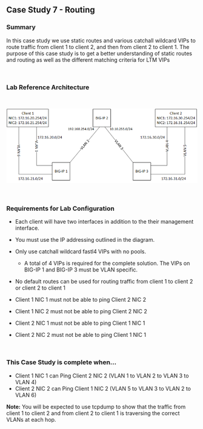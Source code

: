 
## Case Study 7 - Routing 

### Summary  

In this case study we use static routes and various catchall wildcard VIPs to route traffic from client 1 to client 2, and then from client 2 to client 1.  The purpose of this case study is to get a better understanding of static routes and routing as well as the different matching criteria for LTM VIPs  

<br/>  

### Lab Reference Architecture  
<br/>  

![Case Study Routing Lab Diagram](https://github.com/grmarxer/Onboarding/blob/master/diagrams/case_study_routing.png)  

<br/>  


### Requirements for Lab Configuration  

- Each client will have two interfaces in addition to the their management interface.  

- You must use the IP addressing outlined in the diagram.  

- Only use catchall wildcard fastl4 VIPs with no pools.  

    - A total of 4 VIPs is required for the complete solution. The VIPs on BIG-IP 1 and BIG-IP 3 must be VLAN specific.  

- No default routes can be used for routing traffic from client 1 to client 2 or client 2 to client 1  

- Client 1 NIC 1 must not be able to ping Client 2 NIC 2  

- Client 1 NIC 2 must not be able to ping Client 2 NIC 2  

- Client 2 NIC 1 must not be able to ping Client 1 NIC 1    

- Client 2 NIC 2 must not be able to ping Client 1 NIC 1  

<br/>  

### This Case Study is complete when...  

- Client 1 NIC 1 can Ping Client 2 NIC 2 (VLAN 1 to VLAN 2 to VLAN 3 to VLAN 4)  
- Client 2 NIC 2 can Ping Client 1 NIC 2 (VLAN 5 to VLAN 3 to VLAN 2 to VLAN 6)  

__Note:__  You will be expected to use tcpdump to show that the traffic from client 1 to client 2 and from client 2 to client 1 is traversing the correct VLANs at each hop.  